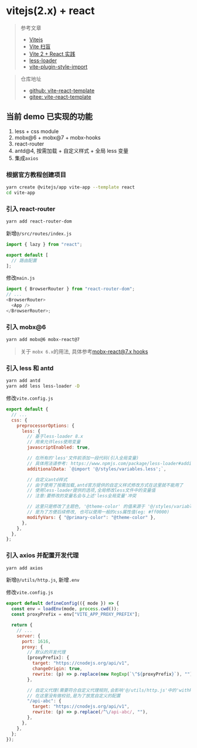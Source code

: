 # vitejs(2.x) + react

> 参考文章
>
> - [Vitejs](https://vitejs.dev/guide/)
> - [Vite 扫盲](https://juejin.cn/post/6937223515288371214#heading-1)
> - [Vite 2 + React 实践](https://juejin.cn/post/6933562433264943111)
> - [less-loader](https://www.npmjs.com/package/less-loader#additionalData)
> - [vite-plugin-style-import](https://github.com/anncwb/vite-plugin-style-import)

> 仓库地址
>
> - [github: vite-react-template](https://github.com/Darcrandex/vite-react-template)
> - [gitee: vite-react-template](https://gitee.com/darcrandex/vite-react-template)

## 当前 demo 已实现的功能

1. less + css module
2. mobx@6 + mobx@7 + mobx-hooks
3. react-router
4. antd@4, 按需加载 + 自定义样式 + 全局 less 变量
5. 集成`axios`

### 根据官方教程创建项目

```sh
yarn create @vitejs/app vite-app --template react
cd vite-app
```

### 引入 react-router

```sh
yarn add react-router-dom
```

新增`@/src/routes/index.js`

```js
import { lazy } from "react";

export default [
  // 路由配置
];
```

修改`main.js`

```js
import { BrowserRouter } from "react-router-dom";
// ...
<BrowserRouter>
  <App />
</BrowserRouter>;
```

### 引入 mobx@6

```sh
yarn add mobx@6 mobx-react@7
```

> 关于 `mobx 6.x`的用法, 具体参考[mobx-react@7.x hooks](https://darcrandex.github.io/my-blog/src/posts/mobx-hooks.html)

### 引入 less 和 antd

```sh
yarn add antd
yarn add less less-loader -D
```

修改`vite.config.js`

```js
export default {
  // ...
  css: {
    preprocessorOptions: {
      less: {
        // 基于less-loader 8.x
        // 用来允许less使用变量
        javascriptEnabled: true,

        // 在所有的'less'文件前添加一段代码(引入全局变量)
        // 具体用法请参考: https://www.npmjs.com/package/less-loader#additionalData
        additionalData: `@import '@/styles/variables.less';`,

        // 自定义antd样式
        // 由于使用了按需加载,antd官方提供的自定义样式修改方式在这里就不能用了
        // 使用less-loader提供的选项,全局修改less文件中的变量值
        // 注意:要修改的变量名会与上述'less全局变量'冲突

        // 这里只是修改了主题色, '@theme-color' 的值来源于 '@/styles/variables.less';'
        // 是为了方便后续修改, 也可以使用一般的css属性值(eg: #ff0000)
        modifyVars: { "@primary-color": "@theme-color" },
      },
    },
  },
};
```

### 引入 axios 并配置开发代理

```sh
yarn add axios
```

新增`@/utils/http.js`, 新增`.env`

修改`vite.config.js`

```js
export default defineConfig(({ mode }) => {
  const env = loadEnv(mode, process.cwd());
  const proxyPrefix = env["VITE_APP_PROXY_PREFIX"];

  return {
    // ...
    server: {
      port: 1616,
      proxy: {
        // 默认的开发代理
        [proxyPrefix]: {
          target: "https://cnodejs.org/api/v1",
          changeOrigin: true,
          rewrite: (p) => p.replace(new RegExp(`\^${proxyPrefix}`), ""),
        },

        // 自定义代理(需要符合自定义代理规则,会影响'@/utils/http.js'中的'withProxy')
        // 在这里没有做校验,是为了放宽自定义的配置
        "/api-abc": {
          target: "https://cnodejs.org/api/v1",
          rewrite: (p) => p.replace(/^\/api-abc/, ""),
        },
      },
    },
  };
});
```
